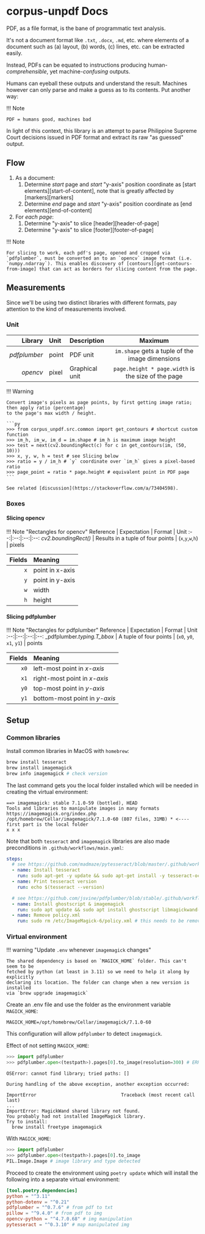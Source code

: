 # corpus-unpdf Docs

PDF, as a file format, is the bane of programmatic text analysis.

It's not a document format like `.txt`, `.docx`, `.md`, etc. where elements of a document such as (a) layout, (b) words, (c) lines, etc. can be extracted easily.

Instead, PDFs can be equated to instructions producing human-_comprehensible_, yet machine-_confusing_ outputs.

Humans can eyeball these outputs and understand the result. Machines however can only parse and make a guess as to its contents. Put another way:

!!! Note

    PDF = humans good, machines bad

In light of this context, this library is an attempt to parse Philippine Supreme Court decisions issued in PDF format and extract its raw "as guessed" output.

## Flow

1. As a document:
      1. Determine _start_ page and _start_ "y-axis" position coordinate as [start elements][start-of-content], note that is greatly affected by [markers][markers]
      2. Determine _end_ page and _start_ "y-axis" position coordinate as [end elements][end-of-content]
2. For _each page_:
      1. Determine "y-axis" to slice [header][header-of-page]
      2. Determine "y-axis" to slice [footer][footer-of-page]

!!! Note

    For slicing to work, each pdf's page, opened and cropped via `pdfplumber`, must be converted an to an `opencv` image format (i.e. `numpy.ndarray`). This enables discovery of [contours][get-contours-from-image] that can act as borders for slicing content from the page.

## Measurements

Since we'll be using two distinct libraries with different formats, pay attention to the kind of measurements involved.

### Unit

Library | Unit | Description | Maximum
--:|:--|:--|:--:
_pdfplumber_ | point | PDF unit | `im.shape` gets a tuple of the image dimensions
_opencv_ | pixel | Graphical unit | `page.height * page.width` is the size of the page

!!! Warning

    Convert image's pixels as page points, by first getting image ratio; then apply ratio (percentage)
    to the page's max width / height.

    ```py
    >>> from corpus_unpdf.src.common import get_contours # shortcut custom function
    >>> im_h, im_w, im_d = im.shape # im_h is maximum image height
    >>> test = next(cv2.boundingRect(c) for c in get_contours(im, (50, 10)))
    >>> x, y, w, h = test # see Slicing below
    >>> ratio = y / im_h # `y` coordinate over `im_h` gives a pixel-based ratio
    >>> page_point = ratio * page.height # equivalent point in PDF page
    ```

    See related [discussion](https://stackoverflow.com/a/73404598).

### Boxes

#### Slicing opencv

!!! Note "Rectangles for opencv"
    Reference | Expectation | Format | Unit
    :--:|:--:|:--:|:--:
    _cv2.boundingRect()_ | Results in a tuple of four points | (`x`,`y`,`w`,`h`) | pixels

Fields | Meaning
--:|:--
`x` | point in x-axis
`y` | point in y-axis
`w` | width
`h` | height

#### Slicing pdfplumber

!!! Note "Rectangles for pdfplumber"
    Reference | Expectation | Format | Unit
    :--:|:--:|:--:|:--:
    _pdfplumber._typing.T_bbox_ | A tuple of four points | (`x0`, `y0`, `x1`, `y1`) | points

Fields | Meaning
--:|:--
`x0` | left-most point in _x-axis_
`x1` | right-most point in _x-axis_
`y0` | top-most point in _y-axis_
`y1` | bottom-most point in _y-axis_

## Setup

### Common libraries

Install common libraries in MacOS with `homebrew`:

```sh
brew install tesseract
brew install imagemagick
brew info imagemagick # check version
```

The last command gets you the local folder installed which will be needed in creating the virtual environment:

```text
==> imagemagick: stable 7.1.0-59 (bottled), HEAD
Tools and libraries to manipulate images in many formats
https://imagemagick.org/index.php
/opt/homebrew/Cellar/imagemagick/7.1.0-60 (807 files, 31MB) * <---- first part is the local folder
x x x
```

Note that both `tesseract` and `imagemagick` libraries are also made preconditions in `.github/workflows/main.yaml`:

```yaml
steps:
  # see https://github.com/madmaze/pytesseract/blob/master/.github/workflows/ci.yaml
  - name: Install tesseract
    run: sudo apt-get -y update && sudo apt-get install -y tesseract-ocr tesseract-ocr-fra
  - name: Print tesseract version
    run: echo $(tesseract --version)

  # see https://github.com/jsvine/pdfplumber/blob/stable/.github/workflows/tests.yml
  - name: Install ghostscript & imagemagick
    run: sudo apt update && sudo apt install ghostscript libmagickwand-dev
  - name: Remove policy.xml
    run: sudo rm /etc/ImageMagick-6/policy.xml # this needs to be removed or the test won't run
```

### Virtual environment

!!! warning "Update `.env` whenever `imagemagick` changes"

    The shared dependency is based on `MAGICK_HOME` folder. This can't seem to be
    fetched by python (at least in 3.11) so we need to help it along by explicitly
    declaring its location. The folder can change when a new version is installed
    via `brew upgrade imagemagick`

Create an .env file and use the folder as the environment variable `MAGICK_HOME`:

```.env
MAGICK_HOME=/opt/homebrew/Cellar/imagemagick/7.1.0-60
```

This configuration will allow `pdfplumber` to detect `imagemagick`.

Effect of not setting `MAGICK_HOME`:

```py
>>> import pdfplumber
>>> pdfplumber.open<(testpath>).pages[0].to_image(resolution=300) # ERROR
```

```text
OSError: cannot find library; tried paths: []

During handling of the above exception, another exception occurred:

ImportError                               Traceback (most recent call last)
...
ImportError: MagickWand shared library not found.
You probably had not installed ImageMagick library.
Try to install:
  brew install freetype imagemagick
```

With `MAGICK_HOME`:

```py
>>> import pdfplumber
>>> pdfplumber.open<(testpath>).pages[0].to_image
PIL.Image.Image # image library and type detected
```

Proceed to create the environment using `poetry update` which will install the following into a separate virtual environment:

```toml
[tool.poetry.dependencies]
python = "^3.11"
python-dotenv = "^0.21"
pdfplumber = "^0.7.6" # from pdf to txt
pillow = "^9.4.0" # from pdf to img
opencv-python = "^4.7.0.68" # img manipulation
pytesseract = "^0.3.10" # map manipulated img
```
